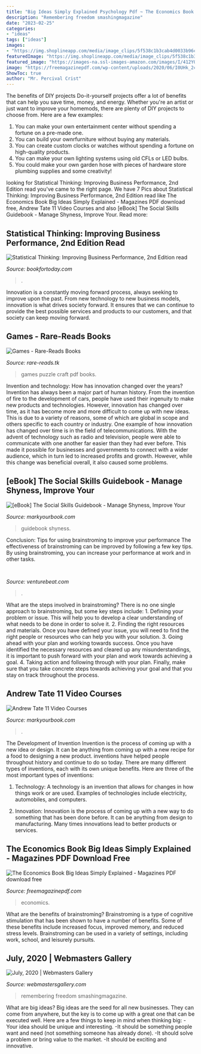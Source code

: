 ```yaml
---
title: "Big Ideas Simply Explained Psychology Pdf ~ The Economics Book Big Ideas Simply Explained"
description: "Remembering freedom smashingmagazine"
date: "2023-02-25"
categories:
- "ideas"
tags: ["ideas"]
images:
- "https://img.shoplineapp.com/media/image_clips/5f538c1b3cab4d0033b96c7d/original.png?1599310875"
featuredImage: "https://img.shoplineapp.com/media/image_clips/5f538c1b3cab4d0033b96c7d/original.png?1599310875"
featured_image: "https://images-na.ssl-images-amazon.com/images/I/412YQW8W8XL._SX290_BO1,204,203,200_.jpg"
image: "https://freemagazinepdf.com/wp-content/uploads/2020/06/I0UHk_2ciYw.jpg"
ShowToc: true
author: "Mr. Percival Crist"
---
```



The benefits of DIY projects
Do-it-yourself projects offer a lot of benefits that can help you save time, money, and energy. Whether you're an artist or just want to improve your homemods, there are plenty of DIY projects to choose from. Here are a few examples: 
1. You can make your own entertainment center without spending a fortune on a pre-made one. 
2. You can build your ownrfurniture without buying any materials. 
3. You can create custom clocks or watches without spending a fortune on high-quality products. 
4. You can make your own lighting systems using old CFLs or LED bulbs. 
5. You could make your own garden hose with pieces of hardware store plumbing supplies and some creativity!

	

		
looking for Statistical Thinking: Improving Business Performance, 2nd Edition read you've came to the right page. We have 7 Pics about Statistical Thinking: Improving Business Performance, 2nd Edition read like The Economics Book Big Ideas Simply Explained - Magazines PDF download free, Andrew Tate 11 Video Courses and also [eBook] The Social Skills Guidebook - Manage Shyness, Improve Your. Read more:
		
    
## Statistical Thinking: Improving Business Performance, 2nd Edition Read

<img loading=lazy src="https://bookfortoday.com/wp-content/uploads/2020/06/hj0td5825Cw.jpg" onerror="this.onerror=null;this.src='https://tse2.mm.bing.net/th?id=OIP.NxYe-SmkdvzM8hJzaFlPewAAAA&amp;pid=15.1';" alt="Statistical Thinking: Improving Business Performance, 2nd Edition read">

_Source: bookfortoday.com_

>. 

	

Innovation is a constantly moving forward process, always seeking to improve upon the past. From new technology to new business models, innovation is what drives society forward. It ensures that we can continue to provide the best possible services and products to our customers, and that society can keep moving forward.

    
## Games - Rare-Reads Books

<img loading=lazy src="https://images-na.ssl-images-amazon.com/images/I/412YQW8W8XL._SX290_BO1,204,203,200_.jpg" onerror="this.onerror=null;this.src='https://tse1.mm.bing.net/th?id=OIP.CiIC3Wa4KTxU5_CXOtJq6QAAAA&amp;pid=15.1';" alt="Games - Rare-Reads Books">

_Source: rare-reads.tk_

>games puzzle craft pdf books. 

	

Invention and technology: How has innovation changed over the years?
Invention has always been a major part of human history. From the invention of fire to the development of cars, people have used their ingenuity to make new products and technologies. However, innovation has changed over time, as it has become more and more difficult to come up with new ideas. This is due to a variety of reasons, some of which are global in scope and others specific to each country or industry.
One example of how innovation has changed over time is in the field of telecommunications. With the advent of technology such as radio and television, people were able to communicate with one another far easier than they had ever before. This made it possible for businesses and governments to connect with a wider audience, which in turn led to increased profits and growth. However, while this change was beneficial overall, it also caused some problems.

    
## [eBook] The Social Skills Guidebook - Manage Shyness, Improve Your

<img loading=lazy src="https://img.shoplineapp.com/media/image_clips/5f538c1b3cab4d0033b96c7d/original.png?1599310875" onerror="this.onerror=null;this.src='https://tse1.mm.bing.net/th?id=OIP.0nxP7ZRZj8D0oa26ppUtiwHaHa&amp;pid=15.1';" alt="[eBook] The Social Skills Guidebook - Manage Shyness, Improve Your">

_Source: markyourbook.com_

>guidebook shyness. 

	

Conclusion: Tips for using brainstroming to improve your performance
The effectiveness of brainstroming can be improved by following a few key tips. By using brainstroming, you can increase your performance at work and in other tasks.

    
## 

<img loading=lazy src="https://venturebeat.com/wp-content/uploads/2018/11/Hongqi-L4-Car.jpeg?w=800" onerror="this.onerror=null;this.src='https://tse2.mm.bing.net/th?id=OIP.2x9A4a_8MnXG7ApbDerN3wHaEW&amp;pid=15.1';" alt="">

_Source: venturebeat.com_

>. 

	

What are the steps involved in brainstroming?
There is no one single approach to brainstroming, but some key steps include: 1. Defining your problem or issue. This will help you to develop a clear understanding of what needs to be done in order to solve it. 2. Finding the right resources and materials. Once you have defined your issue, you will need to find the right people or resources who can help you with your solution. 3. Going ahead with your plan and working towards success. Once you have identified the necessary resources and cleared up any misunderstandings, it is important to push forward with your plan and work towards achieving a goal. 4. Taking action and following through with your plan. Finally, make sure that you take concrete steps towards achieving your goal and that you stay on track throughout the process.

    
## Andrew Tate 11 Video Courses

<img loading=lazy src="https://img.shoplineapp.com/media/image_clips/60b79a6b9627f400354d5754/original.jpg?1622645355" onerror="this.onerror=null;this.src='https://tse2.mm.bing.net/th?id=OIP.6s_gTFIr6ZXGk9moF2rfOgHaHa&amp;pid=15.1';" alt="Andrew Tate 11 Video Courses">

_Source: markyourbook.com_

>. 

	

The Development of Invention
Invention is the process of coming up with a new idea or design. It can be anything from coming up with a new recipe for a food to designing a new product. inventions have helped people throughout history and continue to do so today. There are many different types of inventions, each with its own unique benefits. Here are three of the most important types of inventions:
1) Technology: A technology is an invention that allows for changes in how things work or are used. Examples of technologies include electricity, automobiles, and computers.

2) Innovation: Innovation is the process of coming up with a new way to do something that has been done before. It can be anything from design to manufacturing. Many times innovations lead to better products or services.

    
## The Economics Book Big Ideas Simply Explained - Magazines PDF Download Free

<img loading=lazy src="https://freemagazinepdf.com/wp-content/uploads/2020/06/I0UHk_2ciYw.jpg" onerror="this.onerror=null;this.src='https://tse2.mm.bing.net/th?id=OIP.0g8iuSrJqaP0dT5kfCVlJgHaKb&amp;pid=15.1';" alt="The Economics Book Big Ideas Simply Explained - Magazines PDF download free">

_Source: freemagazinepdf.com_

>economics. 

	

What are the benefits of brainstroming?
Brainstroming is a type of cognitive stimulation that has been shown to have a number of benefits. Some of these benefits include increased focus, improved memory, and reduced stress levels. Brainstroming can be used in a variety of settings, including work, school, and leisurely pursuits.

    
## July, 2020 | Webmasters Gallery

<img loading=lazy src="http://files.smashingmagazine.com/wallpapers/aug-20/august-and-a-half/cal/aug-20-august-and-a-half-cal-1920x1440.jpg" onerror="this.onerror=null;this.src='https://tse4.mm.bing.net/th?id=OIP.1_VrWcpsSa03dh9sDbFXYwHaFj&amp;pid=15.1';" alt="July, 2020 | Webmasters Gallery">

_Source: webmastersgallery.com_

>remembering freedom smashingmagazine. 

	

What are big ideas?
Big ideas are the seed for all new businesses. They can come from anywhere, but the key is to come up with a great one that can be executed well. Here are a few things to keep in mind when thinking big: 
-Your idea should be unique and interesting. 
-It should be something people want and need (not something someone has already done). 
-It should solve a problem or bring value to the market. 
-It should be exciting and innovative.

